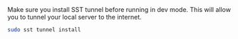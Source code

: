 ## 


Make sure you install SST tunnel before running in dev mode.
This will allow you to tunnel your local server to the internet.

```bash
sudo sst tunnel install
```
